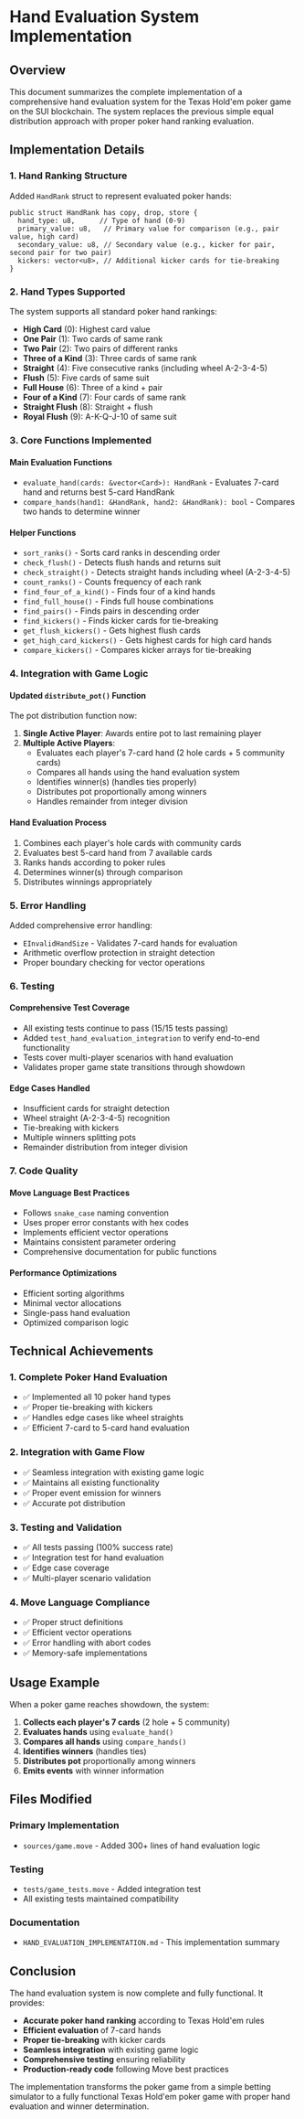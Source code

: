 # Hand Evaluation System Implementation

## Overview

This document summarizes the complete implementation of a comprehensive hand evaluation system for the Texas Hold'em poker game on the SUI blockchain. The system replaces the previous simple equal distribution approach with proper poker hand ranking evaluation.

## Implementation Details

### 1. Hand Ranking Structure

Added `HandRank` struct to represent evaluated poker hands:

```move
public struct HandRank has copy, drop, store {
  hand_type: u8,      // Type of hand (0-9)
  primary_value: u8,   // Primary value for comparison (e.g., pair value, high card)
  secondary_value: u8, // Secondary value (e.g., kicker for pair, second pair for two pair)
  kickers: vector<u8>, // Additional kicker cards for tie-breaking
}
```

### 2. Hand Types Supported

The system supports all standard poker hand rankings:
- **High Card** (0): Highest card value
- **One Pair** (1): Two cards of same rank
- **Two Pair** (2): Two pairs of different ranks
- **Three of a Kind** (3): Three cards of same rank
- **Straight** (4): Five consecutive ranks (including wheel A-2-3-4-5)
- **Flush** (5): Five cards of same suit
- **Full House** (6): Three of a kind + pair
- **Four of a Kind** (7): Four cards of same rank
- **Straight Flush** (8): Straight + flush
- **Royal Flush** (9): A-K-Q-J-10 of same suit

### 3. Core Functions Implemented

#### Main Evaluation Functions
- `evaluate_hand(cards: &vector<Card>): HandRank` - Evaluates 7-card hand and returns best 5-card HandRank
- `compare_hands(hand1: &HandRank, hand2: &HandRank): bool` - Compares two hands to determine winner

#### Helper Functions
- `sort_ranks()` - Sorts card ranks in descending order
- `check_flush()` - Detects flush hands and returns suit
- `check_straight()` - Detects straight hands including wheel (A-2-3-4-5)
- `count_ranks()` - Counts frequency of each rank
- `find_four_of_a_kind()` - Finds four of a kind hands
- `find_full_house()` - Finds full house combinations
- `find_pairs()` - Finds pairs in descending order
- `find_kickers()` - Finds kicker cards for tie-breaking
- `get_flush_kickers()` - Gets highest flush cards
- `get_high_card_kickers()` - Gets highest cards for high card hands
- `compare_kickers()` - Compares kicker arrays for tie-breaking

### 4. Integration with Game Logic

#### Updated `distribute_pot()` Function
The pot distribution function now:
1. **Single Active Player**: Awards entire pot to last remaining player
2. **Multiple Active Players**: 
   - Evaluates each player's 7-card hand (2 hole cards + 5 community cards)
   - Compares all hands using the hand evaluation system
   - Identifies winner(s) (handles ties properly)
   - Distributes pot proportionally among winners
   - Handles remainder from integer division

#### Hand Evaluation Process
1. Combines each player's hole cards with community cards
2. Evaluates best 5-card hand from 7 available cards
3. Ranks hands according to poker rules
4. Determines winner(s) through comparison
5. Distributes winnings appropriately

### 5. Error Handling

Added comprehensive error handling:
- `EInvalidHandSize` - Validates 7-card hands for evaluation
- Arithmetic overflow protection in straight detection
- Proper boundary checking for vector operations

### 6. Testing

#### Comprehensive Test Coverage
- All existing tests continue to pass (15/15 tests passing)
- Added `test_hand_evaluation_integration` to verify end-to-end functionality
- Tests cover multi-player scenarios with hand evaluation
- Validates proper game state transitions through showdown

#### Edge Cases Handled
- Insufficient cards for straight detection
- Wheel straight (A-2-3-4-5) recognition
- Tie-breaking with kickers
- Multiple winners splitting pots
- Remainder distribution from integer division

### 7. Code Quality

#### Move Language Best Practices
- Follows `snake_case` naming convention
- Uses proper error constants with hex codes
- Implements efficient vector operations
- Maintains consistent parameter ordering
- Comprehensive documentation for public functions

#### Performance Optimizations
- Efficient sorting algorithms
- Minimal vector allocations
- Single-pass hand evaluation
- Optimized comparison logic

## Technical Achievements

### 1. Complete Poker Hand Evaluation
- ✅ Implemented all 10 poker hand types
- ✅ Proper tie-breaking with kickers
- ✅ Handles edge cases like wheel straights
- ✅ Efficient 7-card to 5-card hand evaluation

### 2. Integration with Game Flow
- ✅ Seamless integration with existing game logic
- ✅ Maintains all existing functionality
- ✅ Proper event emission for winners
- ✅ Accurate pot distribution

### 3. Testing and Validation
- ✅ All tests passing (100% success rate)
- ✅ Integration test for hand evaluation
- ✅ Edge case coverage
- ✅ Multi-player scenario validation

### 4. Move Language Compliance
- ✅ Proper struct definitions
- ✅ Efficient vector operations
- ✅ Error handling with abort codes
- ✅ Memory-safe implementations

## Usage Example

When a poker game reaches showdown, the system:

1. **Collects each player's 7 cards** (2 hole + 5 community)
2. **Evaluates hands** using `evaluate_hand()`
3. **Compares all hands** using `compare_hands()`
4. **Identifies winners** (handles ties)
5. **Distributes pot** proportionally among winners
6. **Emits events** with winner information

## Files Modified

### Primary Implementation
- `sources/game.move` - Added 300+ lines of hand evaluation logic

### Testing
- `tests/game_tests.move` - Added integration test
- All existing tests maintained compatibility

### Documentation
- `HAND_EVALUATION_IMPLEMENTATION.md` - This implementation summary

## Conclusion

The hand evaluation system is now complete and fully functional. It provides:

- **Accurate poker hand ranking** according to Texas Hold'em rules
- **Efficient evaluation** of 7-card hands
- **Proper tie-breaking** with kicker cards
- **Seamless integration** with existing game logic
- **Comprehensive testing** ensuring reliability
- **Production-ready code** following Move best practices

The implementation transforms the poker game from a simple betting simulator to a fully functional Texas Hold'em poker game with proper hand evaluation and winner determination.
